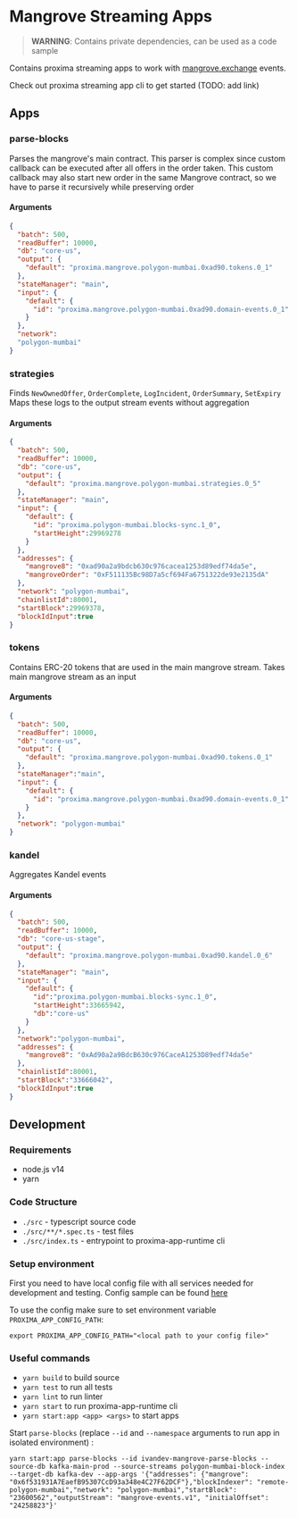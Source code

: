 # Mangrove Streaming Apps

> **WARNING**: Contains private dependencies, can be used as a code sample 

Contains proxima streaming apps to work with [mangrove.exchange](https://mangrove.exchange/) events.

Check out proxima streaming app cli to get started (TODO: add link)

## Apps

### parse-blocks

Parses the mangrove's main contract. This parser is complex since custom callback can be executed after all offers in
the order taken. This custom callback may also start new order in the same Mangrove contract, so we have to parse it
recursively while preserving order


#### Arguments
```json
{
  "batch": 500,
  "readBuffer": 10000,
  "db": "core-us",
  "output": {
    "default": "proxima.mangrove.polygon-mumbai.0xad90.tokens.0_1"
  },
  "stateManager": "main",
  "input": {
    "default": {
      "id": "proxima.mangrove.polygon-mumbai.0xad90.domain-events.0_1"
    }
  },
  "network":
  "polygon-mumbai"
}
```

### strategies

Finds `NewOwnedOffer`, `OrderComplete`, `LogIncident`, `OrderSummary`, `SetExpiry`
Maps these logs to the output stream events without aggregation

#### Arguments
```json
{
  "batch": 500,
  "readBuffer": 10000,
  "db": "core-us",
  "output": {
    "default": "proxima.mangrove.polygon-mumbai.strategies.0_5"
  },
  "stateManager": "main",
  "input": {
    "default": {
      "id": "proxima.polygon-mumbai.blocks-sync.1_0",
      "startHeight":29969278
    }
  },
  "addresses": {
    "mangrove8": "0xad90a2a9bdcb630c976cacea1253d89edf74da5e",
    "mangroveOrder": "0xF511135Bc98D7a5cf694Fa6751322de93e2135dA"
  },
  "network": "polygon-mumbai",
  "chainlistId":80001,
  "startBlock":29969378,
  "blockIdInput":true
}
```

### tokens

Contains ERC-20 tokens that are used in the main mangrove stream. Takes main mangrove stream as an input

#### Arguments
```json
{
  "batch": 500,
  "readBuffer": 10000,
  "db": "core-us",
  "output": {
    "default": "proxima.mangrove.polygon-mumbai.0xad90.tokens.0_1"
  },
  "stateManager":"main",
  "input": {
    "default": {
      "id": "proxima.mangrove.polygon-mumbai.0xad90.domain-events.0_1"
    }
  },
  "network": "polygon-mumbai"
}
```


### kandel

Aggregates Kandel events

#### Arguments
```json
{
  "batch": 500,
  "readBuffer": 10000,
  "db": "core-us-stage",
  "output": {
    "default": "proxima.mangrove.polygon-mumbai.0xad90.kandel.0_6"
  },
  "stateManager": "main",
  "input": {
    "default": {
      "id":"proxima.polygon-mumbai.blocks-sync.1_0",
      "startHeight":33665942,
      "db":"core-us"
    }
  },
  "network":"polygon-mumbai",
  "addresses": {
    "mangrove8": "0xAd90a2a9BdcB630c976CaceA1253D89edf74da5e"
  },
  "chainlistId":80001,
  "startBlock":"33666042",
  "blockIdInput":true
}
```

## Development

### Requirements

- node.js v14 
- yarn 

### Code Structure

- `./src` - typescript source code
- `./src/**/*.spec.ts` - test files
- `./src/index.ts` - entrypoint to proxima-app-runtime cli

### Setup environment

First you need to have local config file with all services needed for development and testing. 
Config sample can be found [here](https://github.com/proxima-one/dev-configs/blob/master/streaming-app-dev.yml)

To use the config make sure to set environment variable `PROXIMA_APP_CONFIG_PATH`:
```
export PROXIMA_APP_CONFIG_PATH="<local path to your config file>"
```

### Useful commands
- `yarn build` to build source
- `yarn test` to run all tests
- `yarn lint` to run linter
- `yarn start` to run proxima-app-runtime cli
- `yarn start:app <app> <args>` to start apps

Start `parse-blocks` (replace `--id` and `--namespace` arguments to run app in isolated environment) :
```
yarn start:app parse-blocks --id ivandev-mangrove-parse-blocks --source-db kafka-main-prod --source-streams polygon-mumbai-block-index --target-db kafka-dev --app-args '{"addresses": {"mangrove": "0x6f531931A7EaefB95307CcD93a348e4C27F62DCF"},"blockIndexer": "remote-polygon-mumbai","network": "polygon-mumbai","startBlock": "23600562","outputStream": "mangrove-events.v1", "initialOffset": "24258823"}'
```
